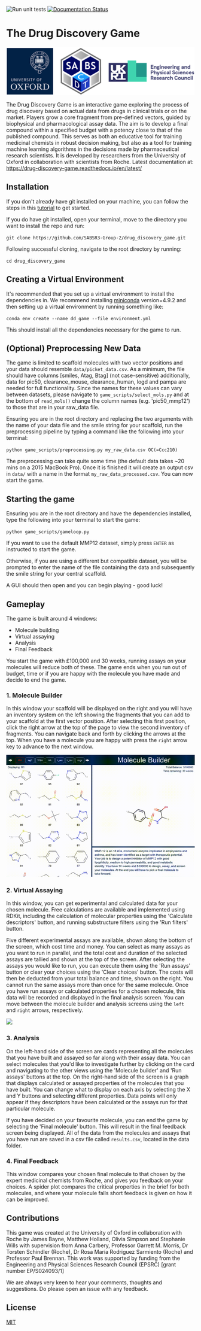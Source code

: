 ![Run unit tests](https://github.com/SABSR3-Group-2/drug_discovery_game/workflows/Run%20unit%20tests/badge.svg) [![Documentation Status](https://readthedocs.org/projects/drug-discovery-game/badge/?version=latest)](https://drug-discovery-game.readthedocs.io/en/latest/?badge=latest)

# The Drug Discovery Game

![](images/gifs_for_readme/Screenshot%202021-10-06%20at%2019.01.40.png)

The Drug Discovery Game is an interactive game exploring the process of drug discovery based on actual data from drugs in clinical trials or on the market. Players grow a core fragment from pre-defined vectors, guided by biophysical and pharmacological assay data. The aim is to develop a final compound within a specified budget with a potency close to that of the published compound. This serves as both an educative tool for training medicinal chemists in robust decision making, but also as a tool for training machine learning algorithms in the decisions made by pharmaceutical research scientists. It is developed by researchers from the University of Oxford in collaboration with scientists from Roche.
Latest documentation at: https://drug-discovery-game.readthedocs.io/en/latest/
## Installation

If you don't already have git installed on your machine, you can follow the steps in this <a href="https://www.atlassian.com/git/tutorials/install-git">tutorial</a> to get started.

If you do have git installed, open your terminal, move to the directory you want to install the repo and run:

`git clone https://github.com/SABSR3-Group-2/drug_discovery_game.git` 

Following successful cloning, navigate to the root directory by running:

`cd drug_discovery_game`

## Creating a Virtual Environment
It's recommended that you set up a virtual environment to install the dependencies in. We recommend installing 
<a href="https://docs.conda.io/en/latest/miniconda.html">miniconda</a> version=4.9.2 and then setting up a virtual environment by running something like:

`conda env create --name dd_game --file environment.yml`

This should install all the dependencies necessary for the game to run.

## (Optional) Preprocessing New Data

The game is limited to scaffold molecules with two vector positions and your data should resemble `data/picket_data.csv`.
As a minimum, the file should have columns [smiles, Atag, Btag] (not case-sensitive) additionally, data for pic50, clearance_mouse, clearance_human,
logd and pampa are needed for full functionality. Since the names for these values can vary between datasets, please 
navigate to `game_scripts/select_mols.py` and at the bottom of `read_mols()` change the column names (e.g. 'pic50_mmp12') to those that are in your raw_data file.

Ensuring you are in the root directory and replacing the two arguments with the name of your data file and the smile string for your scaffold,
run the preprocessing pipeline by typing a command like the following into your terminal:

`python game_scripts/preprocessing.py my_raw_data.csv OC(=Ccc210)`

The preprocessing can take quite some time (the default data takes ~20 mins on a 2015 MacBook Pro). Once it is finished it will
create an output csv in `data/` with a name in the format `my_raw_data_processed.csv`. You can now start the game.

## Starting the game

Ensuring you are in the root directory and have the dependencies installed, type the following into your terminal to start the game:

`python game_scripts/gameloop.py`

If you want to use the default MMP12 dataset, simply press `ENTER` as instructed to start the game.

Otherwise, if you are using a different but compatible dataset, you will be prompted to enter the name of the file containing the data 
and subsequently the smile string for your central scaffold.

A GUI should then open and you can begin playing - good luck!

## Gameplay

The game is built around 4 windows:
<ul>
<li>Molecule building</li>
<li>Virtual assaying</li>
<li>Analysis</li>
<li>Final Feedback</li>
</ul>
You start the game with £100,000 and 30 weeks, running assays on your molecules will reduce both of these. The game ends
when you run out of budget, time or if you are happy with the molecule you have made and decide to end the game.

### 1. Molecule Builder

In this window your scaffold will be displayed on the right and you will have an inventory system on the left showing 
the fragments that you can add to your scaffold at the first vector position. After selecting this first position, click
the right arrow at the top of the page to view the second inventory of fragments. You can navigate back and forth by 
clicking the arrows at the top. When you have a molecule you are happy with press the `right` arrow key to advance to 
the next window.

![](images/gifs_for_readme/mol_builder_short.gif)

### 2. Virtual Assaying

In this window, you can get experimental and calculated data for your chosen molecule. Free calculations are available 
and implemented using RDKit, including the calculation of molecular properties using the 'Calculate descriptors' button,
and running substructure filters using the 'Run filters' button.

Five different experimental assays are available, shown along the bottom of the screen, which cost time and money. You 
can select as many assays as you want to run in parallel, and the total cost and duration of the selected assays are 
tallied and shown at the top of the screen. After selecting the assays you would like to run, you can execute them using
the 'Run assays' button or clear your choices using the 'Clear choices' button. The costs will then be deducted from 
your total balance and time, shown on the right. You cannot run the same assays more than once for the same molecule. 
Once you have run assays or calculated properties for a chosen molecule, this data will be recorded and displayed in the 
final analysis screen. You can move between the molecule builder and analysis screens using the `left` and `right` 
arrows, respectively.

![](images/gifs_for_readme/assay.gif)

### 3. Analysis

On the left-hand side of the screen are cards representing all the molecules that you have built and assayed so far 
along with their assay data. You can select molecules that you'd like to investigate further by clicking on the card 
and navigating to the other views using the 'Molecule builder' and 'Run assays' buttons at the top. On the right-hand 
side of the screen is a graph that displays calculated or assayed properties of the molecules that you have built. You 
can change what to display on each axis by selecting the X and Y buttons and selecting different properties. Data points
will only appear if they descriptors have been calculated or the assays run for that particular molecule.

If you have decided on your favourite molecule, you can end the game by selecting the 'Final molecule' button. This will
result in the final feedback screen being displayed. All of the data from the molecules and assays that you have run are
saved in a csv file called `results.csv`, located in the data folder.

### 4. Final Feedback

This window compares your chosen final molecule to that chosen by the expert medicinal chemists from Roche, and gives you feedback on your choices. A spider plot compares the critical properties in the brief for both molecules, and where your molecule falls short feedback is given on how it
can be improved.

## Contributions

This game was created at the University of Oxford in collaboration with Roche by James Bayne, Matthew Holland, 
Olivia Simpson and Stephanie Wills with supervision from Anna Carbery, Professor Garrett M. Morris, Dr Torsten 
Schindler (Roche), Dr Rosa María Rodriguez Sarmiento (Roche) and Professor Paul Brennan. This work was supported by 
funding from the Engineering and Physical Sciences Research Council (EPSRC) [grant number EP/S024093/1]

We are always very keen to hear your comments, thoughts and suggestions. Do please open an issue with any feedback.

## License
[MIT](https://choosealicense.com/licenses/mit/)
